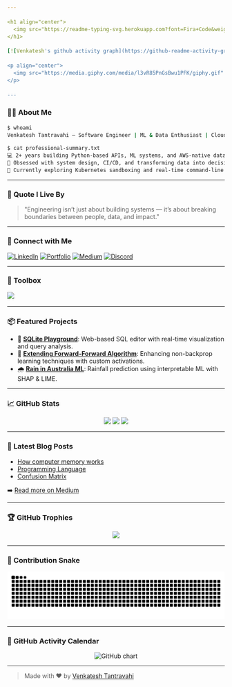 ```yaml
---

<h1 align="center">
  <img src="https://readme-typing-svg.herokuapp.com?font=Fira+Code&weight=500&size=30&pause=1000&color=1ABC9C&center=true&vCenter=true&width=800&lines=Breaking+monoliths+%26+building+micro+wonders+%F0%9F%92%A5;Welcome+to+my+Terminal-themed+space!">
</h1>

[![Venkatesh's github activity graph](https://github-readme-activity-graph.vercel.app/graph?username=venkateshtantravahi&theme=dracula)](https://github.com/venkateshtantravahi/github-readme-activity-graph)

<p align="center">
  <img src="https://media.giphy.com/media/l3vR85PnGsBwu1PFK/giphy.gif" width="100%" alt="animated banner"/>
</p>

---
```


### 👨‍💻 About Me

```bash
$ whoami
Venkatesh Tantravahi — Software Engineer | ML & Data Enthusiast | Cloud Native Builder
```

```bash
$ cat professional-summary.txt
💻 2+ years building Python-based APIs, ML systems, and AWS-native data pipelines.
🧠 Obsessed with system design, CI/CD, and transforming data into decisions.
🔭 Currently exploring Kubernetes sandboxing and real-time command-line simulation apps.
```

---

### 🧠 Quote I Live By

> "Engineering isn’t just about building systems — it’s about breaking boundaries between people, data, and impact."

---

### 🔗 Connect with Me

[![LinkedIn](https://img.shields.io/badge/-LinkedIn-blue?style=for-the-badge&logo=Linkedin&logoColor=white)](https://www.linkedin.com/in/venkateshtantravahi/)
[![Portfolio](https://img.shields.io/badge/Portfolio-%23000000?style=for-the-badge&logo=About.me&logoColor=white)](https://venkateshtantravahi.netlify.app/)
[![Medium](https://img.shields.io/badge/Medium-%2312100E.svg?style=for-the-badge&logo=medium&logoColor=white)](https://vtantravahi.medium.com/)
[![Discord](https://img.shields.io/badge/Discord-%237289DA.svg?style=for-the-badge&logo=discord&logoColor=white)](https://discord.gg/WVbk79e6nh)

---

### 🧰 Toolbox

<img src="https://skillicons.dev/icons?i=python,django,fastapi,flask,aws,docker,kubernetes,mysql,sqlite,postgresql,git,vscode,github,tensorflow,pytorch,scikit-learn,pandas,numpy,react" />

---

### 📦 Featured Projects

- 🚀 [**SQLite Playground**](https://github.com/venkateshtantravahi/sqlite-playground): Web-based SQL editor with real-time visualization and query analysis.
- 🧠 [**Extending Forward-Forward Algorithm**](https://github.com/venkateshtantravahi/forward-forward-extension): Enhancing non-backprop learning techniques with custom activations.
- 🌧️ [**Rain in Australia ML**](https://github.com/venkateshtantravahi/rain-in-australia): Rainfall prediction using interpretable ML with SHAP & LIME.

---

### 📈 GitHub Stats

<p align="center">
  <img src="https://github-readme-stats.vercel.app/api?username=venkateshtantravahi&show_icons=true&theme=tokyonight" />
  <img src="https://github-readme-stats.vercel.app/api/top-langs/?username=venkateshtantravahi&layout=compact&theme=tokyonight" />
  <img src="https://github-readme-streak-stats.herokuapp.com/?user=venkateshtantravahi&theme=tokyonight" />
</p>

---

### 📕 Latest Blog Posts

<!-- BLOG-POST-LIST:START -->
- [How computer memory works](https://vtantravahi.medium.com/how-computer-memory-works-c4eac0f0b3d3)
- [Programming Language](https://vtantravahi.medium.com/programming-language-2f428f09adf5)
- [Confusion Matrix](https://vtantravahi.medium.com/confusion-matrix-96fb002e13d1)
<!-- BLOG-POST-LIST:END -->

➡️ [Read more on Medium](https://medium.com/@vtantravahi)

---

### 🏆 GitHub Trophies

<p align="center">
  <img src="https://github-profile-trophy.vercel.app/?username=venkateshtantravahi&theme=darkhub&row=1&column=6" />
</p>

---

### 🐍 Contribution Snake

![snake gif](https://raw.githubusercontent.com/venkateshtantravahi/venkateshtantravahi/output/github-contribution-grid-snake.svg)

---

### 📅 GitHub Activity Calendar

<p align="center">
  <img src="https://ghchart.rshah.org/venkateshtantravahi" alt="GitHub chart" />
</p>


---

> Made with ❤️ by [Venkatesh Tantravahi](https://github.com/venkateshtantravahi)

